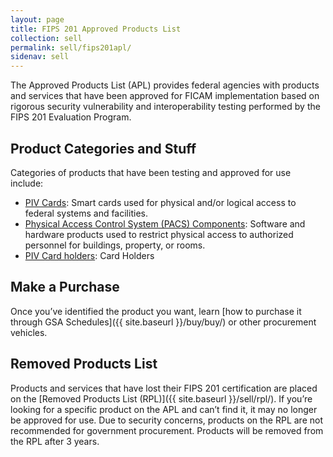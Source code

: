 ```yaml
---
layout: page
title: FIPS 201 Approved Products List
collection: sell
permalink: sell/fips201apl/
sidenav: sell
---
```


The Approved Products List (APL) provides federal agencies with products and services that have been approved for FICAM implementation based on rigorous security vulnerability and interoperability testing performed by the FIPS 201 Evaluation Program.

## Product Categories and Stuff
Categories of products that have been testing and approved for use include:

- [PIV Cards](../piv/): Smart cards used for physical and/or logical access to federal systems and facilities.
- [Physical Access Control System (PACS) Components](../pacs/): Software and hardware products used to restrict physical access to authorized personnel for buildings, property, or rooms.
- [PIV Card holders](../holder): Card Holders

## Make a Purchase
Once you’ve identified the product you want, learn [how to purchase it through GSA Schedules]({{ site.baseurl }}/buy/buy/) or other procurement vehicles.

## Removed Products List

Products and services that have lost their FIPS 201 certification are placed on the [Removed Products List (RPL)]({{ site.baseurl }}/sell/rpl/). If you’re looking for a specific product on the APL and can’t find it, it may no longer be approved for use. Due to security concerns, products on the RPL are not recommended for government procurement. Products will be removed from the RPL after 3 years.
